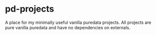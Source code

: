 # pd-projects

A place for my minimally useful vanilla puredata projects. All projects are pure vanilla puredata and have no dependencies on externals.

